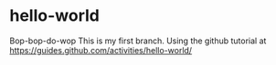 # hello-world
Bop-bop-do-wop
This is my first branch.
Using the github tutorial at https://guides.github.com/activities/hello-world/

